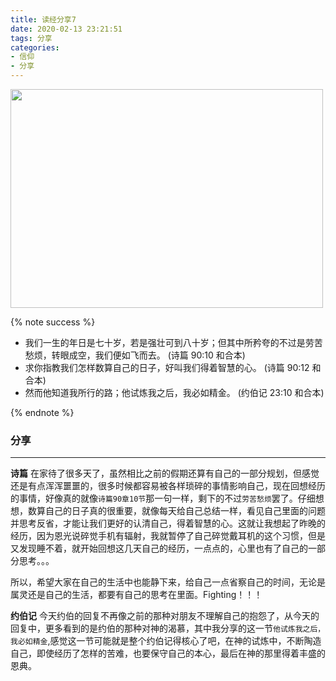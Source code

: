 ```yaml
---
title: 读经分享7
date: 2020-02-13 23:21:51
tags: 分享
categories:
- 信仰
- 分享
---
```

<img src="https://hexo-1257711631.cos.ap-nanjing.myqcloud.com/IMG_0015.JPG" width=500 height=350>


{% note success %}
* 我们一生的年日是七十岁，若是强壮可到八十岁；但其中所矜夸的不过是劳苦愁烦，转眼成空，我们便如飞而去。
                                            (诗篇 90:10 和合本)
* 求你指教我们怎样数算自己的日子，好叫我们得着智慧的心。
                                            (诗篇 90:12 和合本)
* 然而他知道我所行的路；他试炼我之后，我必如精金。
                                            (约伯记 23:10 和合本)

{% endnote %}

### 分享
***

**诗篇**
在家待了很多天了，虽然相比之前的假期还算有自己的一部分规划，但感觉还是有点浑浑噩噩的，很多时候都容易被各样琐碎的事情影响自己，现在回想经历的事情，好像真的就像`诗篇90章10节`那一句一样，剩下的不过`劳苦愁烦`罢了。仔细想想，数算自己的日子真的很重要，就像每天给自己总结一样，看见自己里面的问题并思考反省，才能让我们更好的认清自己，得着智慧的心。这就让我想起了昨晚的经历，因为恩光说碎觉手机有辐射，我就暂停了自己碎觉戴耳机的这个习惯，但是又发现睡不着，就开始回想这几天自己的经历，一点点的，心里也有了自己的一部分思考。。。

所以，希望大家在自己的生活中也能静下来，给自己一点省察自己的时间，无论是属灵还是自己的生活，都要有自己的思考在里面。Fighting！！！

**约伯记**
今天约伯的回复不再像之前的那种对朋友不理解自己的抱怨了，从今天的回复中，更多看到的是约伯的那种对神的渴慕，其中我分享的这一节`他试炼我之后，我必如精金`,感觉这一节可能就是整个约伯记得核心了吧，在神的试炼中，不断陶造自己，即使经历了怎样的苦难，也要保守自己的本心，最后在神的那里得着丰盛的恩典。